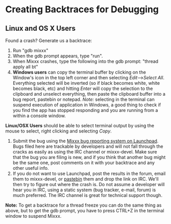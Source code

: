 # Creating Backtraces for Debugging

## Linux and OS X Users

Found a crash? Generate us a backtrace:

1.  Run "gdb mixxx"
2.  When the gdb prompt appears, type "run".
3.  When Mixxx crashes, type the following into the gdb prompt: "thread
    apply all bt"
4.  **Windows users** can copy the terminal buffer by clicking on the
    Window's icon in the top left corner and then selecting
    *Edit*--\>*Select All*. Everything selected will be inverted (so if
    black becomes white, white becomes black, etc) and hitting *Enter*
    will copy the selection to the clipboard and unselect everything,
    then paste the clipboard buffer into a bug report, pastebin or
    notepad. *Note:* selecting in the terminal can suspend execution of
    application in Windows, a good thing to check if you find the app
    has stopped responding and you are running from a within a console
    window.

**Linux/OSX Users** should be able to select terminal output by using
the mouse to select, right clicking and selecting *Copy*.

1.  Submit the bug using the [Mixxx bug reporting system on
    Launchpad](https://launchpad.net/mixxx). Bugs filed here are
    trackable by developers and will not fall through the cracks as
    easily as using the IRC channel or mixxx-devel. Make sure that the
    bug you are filing is new, and if you think that another bug might
    be the same one, post comments on it with your backtrace and any
    other useful info.
2.  If you do not want to use Launchpad, post the results in the forum,
    email them to mixxx-devel, or [pastebin](http://www.pastebin.ca)
    them and drop the link on IRC. We'll then try to figure out where
    the crash is. Do not assume a developer will hear you in IRC, using
    a static system (bug tracker, e-mail, forum) is much preferred. The
    IRC channel is great for technical support though.

**Note:** To get a backtrace for a thread freeze you can do the same
thing as above, but to get the gdb prompt, you have to press CTRL+Z in
the terminal window to suspend Mixxx.
